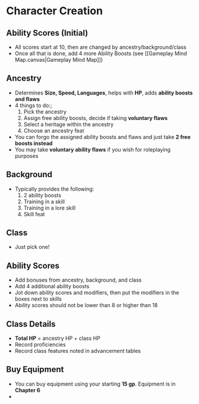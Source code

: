 # Character Creation
## Ability Scores (Initial)
* All scores start at 10, then are changed by ancestry/background/class
* Once all that is done, add 4 more Ability Boosts (see [[Gameplay Mind Map.canvas|Gameplay Mind Map]])
## Ancestry
* Determines **Size, Speed, Languages**, helps with **HP**, adds **ability boosts and flaws**
* 4 things to do:;
	1. Pick the ancestry
	2. Assign free ability boosts, decide if taking **voluntary flaws**
	3. Select a heritage within the ancestry
	4. Choose an ancestry feat
* You can forgo the assigned ability boosts and flaws and just take **2 free boosts instead**
* You may take **voluntary ability flaws** if you wish for roleplaying purposes
## Background
* Typically provides the following:
	1. 2 ability boosts
	2. Training in a skill
	3. Training in a lore skill
	4. Skill feat
## Class
* Just pick one!
## Ability Scores
* Add bonuses from ancestry, background, and class
* Add 4 additional ability boosts
* Jot down ability scores and modifiers, then put the modifiers in the boxes next to skills
* Ability scores should not be lower than 8 or higher than 18
## Class Details
* **Total HP** = ancestry HP + class HP
* Record proficiencies
* Record class features noted in advancement tables
## Buy Equipment
* You can buy equipment using your starting **15 gp**. Equipment is in **Chapter 6**
* 